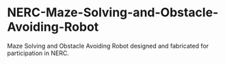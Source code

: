 # NERC-Maze-Solving-and-Obstacle-Avoiding-Robot
Maze Solving and Obstacle Avoiding Robot designed and fabricated for participation in NERC. 
